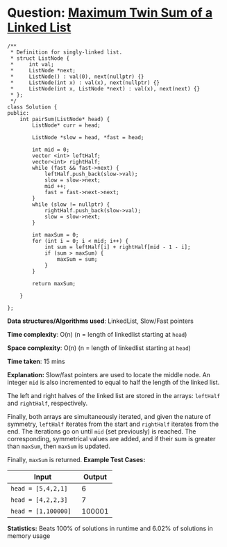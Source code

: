<h1>Question: <a href="https://leetcode.com/problems/maximum-twin-sum-of-a-linked-list/description">Maximum Twin Sum of a Linked List</a></h1>

```
/**
 * Definition for singly-linked list.
 * struct ListNode {
 *     int val;
 *     ListNode *next;
 *     ListNode() : val(0), next(nullptr) {}
 *     ListNode(int x) : val(x), next(nullptr) {}
 *     ListNode(int x, ListNode *next) : val(x), next(next) {}
 * };
 */
class Solution {
public:
    int pairSum(ListNode* head) {
        ListNode* curr = head;

        ListNode *slow = head, *fast = head;

        int mid = 0;
        vector <int> leftHalf;
        vector<int> rightHalf;
        while (fast && fast->next) {
            leftHalf.push_back(slow->val);
            slow = slow->next;
            mid ++;
            fast = fast->next->next;
        }
        while (slow != nullptr) {
            rightHalf.push_back(slow->val);
            slow = slow->next;
        }
    
        int maxSum = 0;
        for (int i = 0; i < mid; i++) {
            int sum = leftHalf[i] + rightHalf[mid - 1 - i];
            if (sum > maxSum) {
                maxSum = sum;
            }
        }
        
        return maxSum;

    }

};
```

**Data structures/Algorithms used**: LinkedList, Slow/Fast pointers

**Time complexity**: O(n) (n = length of linkedlist starting at `head`)

**Space complexity**: O(n) (n = length of linkedlist starting at `head`)

**Time taken**: 15 mins

**Explanation:**
Slow/fast pointers are used to locate the middle node. An integer `mid` is also incremented to equal to half the length of the linked list.

The left and right halves of the linked list are stored in the arrays: `leftHalf` and `rightHalf`, respectively. 

Finally, both arrays are simultaneously iterated, and given the nature of symmetry, `leftHalf` iterates from the start and `rightHalf` iterates from the end. The iterations go on until `mid` (set previously) is reached. The corresponding, symmetrical values are added, and if their sum is greater than `maxSum`, then `maxSum` is updated.

Finally, `maxSum` is returned.
**Example Test Cases:**


| Input  | Output |
| ------------- | ------------- |
| <code>head = [5,4,2,1] </code>  | 6 |
| <code>head = [4,2,2,3] </code>  | 7 |
| <code>head = [1,100000] </code>  | 100001 |

**Statistics:** Beats 100% of solutions in runtime and 6.02% of solutions in memory usage
